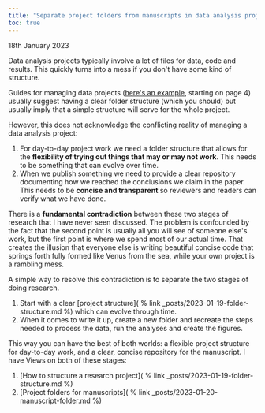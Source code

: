 ```yaml
---
title: "Separate project folders from manuscripts in data analysis projects"
toc: true
---
```

18th January 2023

Data analysis projects typically involve a lot of files for data, code and results.
This quickly turns into a mess if you don't have some kind of structure.

Guides for managing data projects ([here's an example](https://www.britishecologicalsociety.org/wp-content/uploads/2019/06/BES-Guide-Reproducible-Code-2019.pdf?utm_source=web&utm_medium=web&utm_campaign=better_science), starting on page 4) usually suggest having a clear folder structure (which you should) but usually imply that a simple structure will serve for the whole project.

However, this does not acknowledge the conflicting reality of managing a data analysis project:

1. For day-to-day project work we need a folder structure that allows for the **flexibility of trying out things that may or may not work**. This needs to be something that can evolve over time.
2. When we publish something we need to provide a clear repository documenting how we reached the conclusions we claim in the paper. This needs to be **concise and transparent** so reviewers and readers can verify what we have done.

There is a **fundamental contradiction** between these two stages of research that I have never seen discussed.
The problem is confounded by the fact that the second point is usually all you will see of someone else's work, but the first point is where we spend most of our actual time.
That creates the illusion that everyone else is writing beautiful concise code that springs forth fully formed like Venus from the sea, while your own project is a rambling mess.

A simple way to resolve this contradiction is to separate the two stages of doing research.

1. Start with a clear [project structure]( % link _posts/2023-01-19-folder-structure.md %) which can evolve through time.
2. When it comes to write it up, create a new folder and recreate the steps needed to process the data, run the analyses and create the figures.

This way you can have the best of both worlds: a flexible project structure for day-to-day work, and a clear, concise repository for the manuscript. I have Views on both of these stages:

1. [How to structure a research project]( % link _posts/2023-01-19-folder-structure.md %)
2. [Project folders for manuscripts]( % link _posts/2023-01-20-manuscript-folder.md %)